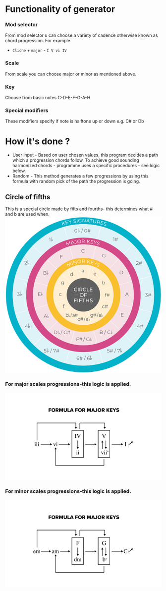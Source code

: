 # Functionality of generator
### Mod selector
From mod selector u can choose a variety of cadence otherwise known as chord progression.
For example

* `Cliche` + `major` - `I V vi IV`

### Scale
From scale you can choose major or minor as mentioned above.

### Key
Choose from basic notes C-D-E-F-G-A-H

### Special modifiers
These modifiers specify if note is halftone up or down e.g. C# or Db

# How it's done ?
* User input - Based on user chosen values, this program decides a path which a progression chords follow. To achieve good sounding harmonized chords - programme uses a specific procedures - see logic below.
* Random - This method generates a few progressions by using this formula with random pick of the path the progression is going.

## Circle of fifths
This is a special circle made by fifts and fourths- this determines what # and b are used when.
![circle](img/circle.jpg)

### For major scales progressions-this logic is applied.
![major](img/major.png)


### For minor scales progressions-this logic is applied.
![minor](img/minor.png)